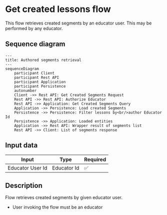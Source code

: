 # Get created lessons flow

This flow retrieves created segments by an educator user. This may be performed by any educator.

## Sequence diagram

```mermaid
---
title: Authored segments retrieval
---
sequenceDiagram
    participant Client
    participant Rest API
    participant Application
    participant Persistence
    autonumber
    Client ->> Rest API: Get Created Segments Request
    Rest API ->> Rest API: Authorize Educator
    Rest API ->> Application: Get Created Segments Query
    Application ->> Persistence: Load created Segments
    Persistence ->> Persistence: Filter lessons by<br/>author Educator Id
    Persistence ->> Application: Loaded entities
    Application ->> Rest API: Wrapper result of segments list
    Rest API ->> Client: List of segments response
```

## Input data

| Input            | Type        | Required |
|------------------|-------------|----------|
| Educator User Id | Educator Id | ✅        |

## Description

Flow retrieves created segments by given educator user.

- User invoking the flow must be an educator